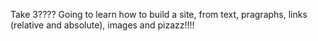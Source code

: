 Take 3????
Going to learn how to build a site, from text, pragraphs, links (relative and absolute), images and pizazz!!!!